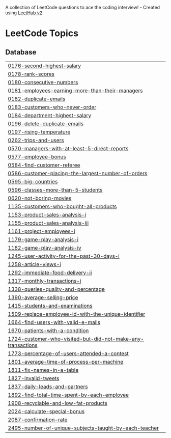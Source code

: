 A collection of LeetCode questions to ace the coding interview! - Created using [LeetHub v2](https://github.com/arunbhardwaj/LeetHub-2.0)
<!---LeetCode Topics Start-->
# LeetCode Topics
## Database
|  |
| ------- |
| [0176-second-highest-salary](https://github.com/young2good/leetcode/tree/master/0176-second-highest-salary) |
| [0178-rank-scores](https://github.com/young2good/leetcode/tree/master/0178-rank-scores) |
| [0180-consecutive-numbers](https://github.com/young2good/leetcode/tree/master/0180-consecutive-numbers) |
| [0181-employees-earning-more-than-their-managers](https://github.com/young2good/leetcode/tree/master/0181-employees-earning-more-than-their-managers) |
| [0182-duplicate-emails](https://github.com/young2good/leetcode/tree/master/0182-duplicate-emails) |
| [0183-customers-who-never-order](https://github.com/young2good/leetcode/tree/master/0183-customers-who-never-order) |
| [0184-department-highest-salary](https://github.com/young2good/leetcode/tree/master/0184-department-highest-salary) |
| [0196-delete-duplicate-emails](https://github.com/young2good/leetcode/tree/master/0196-delete-duplicate-emails) |
| [0197-rising-temperature](https://github.com/young2good/leetcode/tree/master/0197-rising-temperature) |
| [0262-trips-and-users](https://github.com/young2good/leetcode/tree/master/0262-trips-and-users) |
| [0570-managers-with-at-least-5-direct-reports](https://github.com/young2good/leetcode/tree/master/0570-managers-with-at-least-5-direct-reports) |
| [0577-employee-bonus](https://github.com/young2good/leetcode/tree/master/0577-employee-bonus) |
| [0584-find-customer-referee](https://github.com/young2good/leetcode/tree/master/0584-find-customer-referee) |
| [0586-customer-placing-the-largest-number-of-orders](https://github.com/young2good/leetcode/tree/master/0586-customer-placing-the-largest-number-of-orders) |
| [0595-big-countries](https://github.com/young2good/leetcode/tree/master/0595-big-countries) |
| [0596-classes-more-than-5-students](https://github.com/young2good/leetcode/tree/master/0596-classes-more-than-5-students) |
| [0620-not-boring-movies](https://github.com/young2good/leetcode/tree/master/0620-not-boring-movies) |
| [1135-customers-who-bought-all-products](https://github.com/young2good/leetcode/tree/master/1135-customers-who-bought-all-products) |
| [1153-product-sales-analysis-i](https://github.com/young2good/leetcode/tree/master/1153-product-sales-analysis-i) |
| [1155-product-sales-analysis-iii](https://github.com/young2good/leetcode/tree/master/1155-product-sales-analysis-iii) |
| [1161-project-employees-i](https://github.com/young2good/leetcode/tree/master/1161-project-employees-i) |
| [1179-game-play-analysis-i](https://github.com/young2good/leetcode/tree/master/1179-game-play-analysis-i) |
| [1182-game-play-analysis-iv](https://github.com/young2good/leetcode/tree/master/1182-game-play-analysis-iv) |
| [1245-user-activity-for-the-past-30-days-i](https://github.com/young2good/leetcode/tree/master/1245-user-activity-for-the-past-30-days-i) |
| [1258-article-views-i](https://github.com/young2good/leetcode/tree/master/1258-article-views-i) |
| [1292-immediate-food-delivery-ii](https://github.com/young2good/leetcode/tree/master/1292-immediate-food-delivery-ii) |
| [1317-monthly-transactions-i](https://github.com/young2good/leetcode/tree/master/1317-monthly-transactions-i) |
| [1338-queries-quality-and-percentage](https://github.com/young2good/leetcode/tree/master/1338-queries-quality-and-percentage) |
| [1390-average-selling-price](https://github.com/young2good/leetcode/tree/master/1390-average-selling-price) |
| [1415-students-and-examinations](https://github.com/young2good/leetcode/tree/master/1415-students-and-examinations) |
| [1509-replace-employee-id-with-the-unique-identifier](https://github.com/young2good/leetcode/tree/master/1509-replace-employee-id-with-the-unique-identifier) |
| [1664-find-users-with-valid-e-mails](https://github.com/young2good/leetcode/tree/master/1664-find-users-with-valid-e-mails) |
| [1670-patients-with-a-condition](https://github.com/young2good/leetcode/tree/master/1670-patients-with-a-condition) |
| [1724-customer-who-visited-but-did-not-make-any-transactions](https://github.com/young2good/leetcode/tree/master/1724-customer-who-visited-but-did-not-make-any-transactions) |
| [1773-percentage-of-users-attended-a-contest](https://github.com/young2good/leetcode/tree/master/1773-percentage-of-users-attended-a-contest) |
| [1801-average-time-of-process-per-machine](https://github.com/young2good/leetcode/tree/master/1801-average-time-of-process-per-machine) |
| [1811-fix-names-in-a-table](https://github.com/young2good/leetcode/tree/master/1811-fix-names-in-a-table) |
| [1827-invalid-tweets](https://github.com/young2good/leetcode/tree/master/1827-invalid-tweets) |
| [1837-daily-leads-and-partners](https://github.com/young2good/leetcode/tree/master/1837-daily-leads-and-partners) |
| [1892-find-total-time-spent-by-each-employee](https://github.com/young2good/leetcode/tree/master/1892-find-total-time-spent-by-each-employee) |
| [1908-recyclable-and-low-fat-products](https://github.com/young2good/leetcode/tree/master/1908-recyclable-and-low-fat-products) |
| [2024-calculate-special-bonus](https://github.com/young2good/leetcode/tree/master/2024-calculate-special-bonus) |
| [2087-confirmation-rate](https://github.com/young2good/leetcode/tree/master/2087-confirmation-rate) |
| [2495-number-of-unique-subjects-taught-by-each-teacher](https://github.com/young2good/leetcode/tree/master/2495-number-of-unique-subjects-taught-by-each-teacher) |
<!---LeetCode Topics End-->